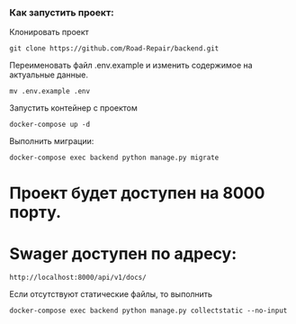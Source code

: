 ### Как запустить проект:

Клонировать проект
```
git clone https://github.com/Road-Repair/backend.git
```

Переименовать файл .env.example и изменить содержимое на актуальные данные.
```
mv .env.example .env
```

Запустить контейнер c проектом
```
docker-compose up -d
```

Выполнить миграции:
```
docker-compose exec backend python manage.py migrate
```

# Проект будет доступен на 8000 порту.

# Swager доступен по адресу:
```
http://localhost:8000/api/v1/docs/
```

Если отсутствуют статические файлы, то выполнить
```
docker-compose exec backend python manage.py collectstatic --no-input
```
